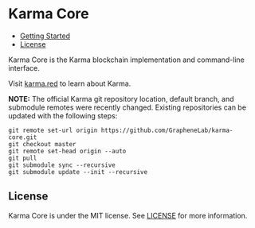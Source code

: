 Karma Core
==============
* [Getting Started](#getting-started)
* [License](#license)

Karma Core is the Karma blockchain implementation and command-line interface.

Visit [karma.red](https://karma.red/) to learn about Karma.

**NOTE:** The official Karma git repository location, default branch, and submodule remotes were recently changed. Existing
repositories can be updated with the following steps:

    git remote set-url origin https://github.com/GrapheneLab/karma-core.git
    git checkout master
    git remote set-head origin --auto
    git pull
    git submodule sync --recursive
    git submodule update --init --recursive
 
License
-------
Karma Core is under the MIT license. See [LICENSE](https://github.com/GrapheneLab/karma-core/blob/master/LICENSE.txt)
for more information.
